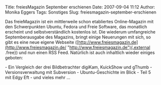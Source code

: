Title: freiesMagazin September erschienen
Date: 2007-09-04 11:12
Author: Monika Eggers
Tags: Sonstiges
Slug: freiesmagazin-september-erschienen

Das freieMagazin ist ein mittlerweile schon etabliertes Online-Magazin
mit den Schwerpunkten Ubuntu, Fedora und Freie Software, das monatlich
erscheint und selbstverständlich kostenlos ist. Die wiederum
umfangreiche Septemberausgabe des Magazins, bringt einige Neuerungen mit
sich, so gibt es eine neue eigene Webseite
([http://www.freiesmagazin.de](http://www.freiesmagazin.de/ "http://www.freiesmagazin.de"){.external
.free}) und nun einen RSS Feed. Natürlich ist auch inhaltlich wieder
einiges geboten:

</p>
-   Ein Vergleich der drei Bildbetrachter digiKam, KuickShow und gThumb
-   Versionsverwaltung mit Subversion
-   Ubuntu-Geschichte im Blick - Teil 5 mit Edgy Eft
-   und vieles mehr ...

</p>
<!--break--><!--break-->
